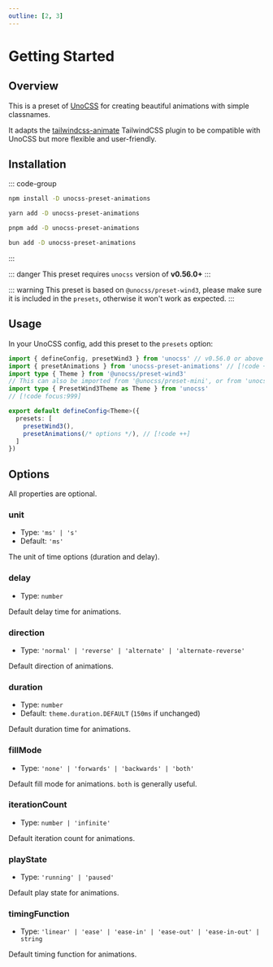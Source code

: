 ```yaml
---
outline: [2, 3]
---
```



# Getting Started


## Overview

This is a preset of [UnoCSS](https://unocss.dev/) for creating beautiful animations with simple classnames.

It adapts the [tailwindcss-animate](https://github.com/jamiebuilds/tailwindcss-animate) TailwindCSS plugin to be compatible with UnoCSS but more flexible and user-friendly.


## Installation

::: code-group
```bash [npm]
npm install -D unocss-preset-animations
```
```bash [yarn]
yarn add -D unocss-preset-animations
```
```bash [pnpm]
pnpm add -D unocss-preset-animations
```
```bash [bun]
bun add -D unocss-preset-animations
```
:::

::: danger
This preset requires `unocss` version of **v0.56.0+**
:::

::: warning
This preset is based on `@unocss/preset-wind3`, please make sure it is included in the `presets`, otherwise it won't work as expected.
:::


## Usage

In your UnoCSS config, add this preset to the `presets` option:

```ts
import { defineConfig, presetWind3 } from 'unocss' // v0.56.0 or above is required [!code focus:3]
import { presetAnimations } from 'unocss-preset-animations' // [!code ++]
import type { Theme } from '@unocss/preset-wind3'
// This can also be imported from '@unocss/preset-mini', or from 'unocss':
import type { PresetWind3Theme as Theme } from 'unocss'
// [!code focus:999]

export default defineConfig<Theme>({
  presets: [
    presetWind3(),
    presetAnimations(/* options */), // [!code ++]
  ]
})
```


## Options

All properties are optional.

### unit

- Type: `'ms' | 's'`
- Default: `'ms'`

The unit of time options (duration and delay).

### delay

- Type: `number`

Default delay time for animations.

### direction

- Type: `'normal' | 'reverse' | 'alternate' | 'alternate-reverse'`

Default direction of animations.

### duration

- Type: `number`
- Default: `theme.duration.DEFAULT` (`150ms` if unchanged)

Default duration time for animations.

### fillMode

- Type: `'none' | 'forwards' | 'backwards' | 'both'`

Default fill mode for animations. `both` is generally useful.

### iterationCount

- Type: `number | 'infinite'`

Default iteration count for animations.

### playState

- Type: `'running' | 'paused'`

Default play state for animations.

### timingFunction

- Type: `'linear' | 'ease' | 'ease-in' | 'ease-out' | 'ease-in-out' | string`

Default timing function for animations.
